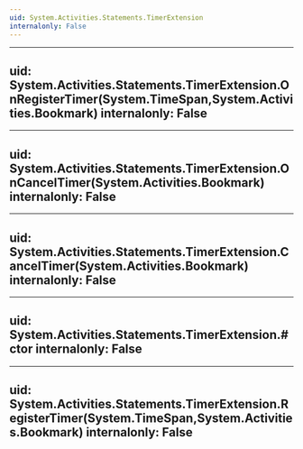 ```yaml
---
uid: System.Activities.Statements.TimerExtension
internalonly: False
---
```


---
uid: System.Activities.Statements.TimerExtension.OnRegisterTimer(System.TimeSpan,System.Activities.Bookmark)
internalonly: False
---

---
uid: System.Activities.Statements.TimerExtension.OnCancelTimer(System.Activities.Bookmark)
internalonly: False
---

---
uid: System.Activities.Statements.TimerExtension.CancelTimer(System.Activities.Bookmark)
internalonly: False
---

---
uid: System.Activities.Statements.TimerExtension.#ctor
internalonly: False
---

---
uid: System.Activities.Statements.TimerExtension.RegisterTimer(System.TimeSpan,System.Activities.Bookmark)
internalonly: False
---
